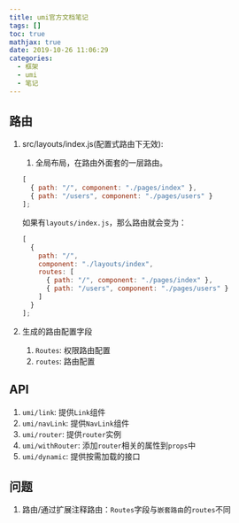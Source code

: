```yaml
---
title: umi官方文档笔记
tags: []
toc: true
mathjax: true
date: 2019-10-26 11:06:29
categories:
  - 框架
  - umi
  - 笔记
---
```


## 路由

1. src/layouts/index.js(配置式路由下无效):

   1. 全局布局，在路由外面套的一层路由。

   ```javascript
   [
     { path: "/", component: "./pages/index" },
     { path: "/users", component: "./pages/users" }
   ];
   ```

   如果有`layouts/index.js`，那么路由就会变为：

   ```javascript
   [
     {
       path: "/",
       component: "./layouts/index",
       routes: [
         { path: "/", component: "./pages/index" },
         { path: "/users", component: "./pages/users" }
       ]
     }
   ];
   ```

2. 生成的路由配置字段
   1. `Routes`: 权限路由配置
   2. `routes`: 路由配置

## API

1. `umi/link`: 提供`Link`组件
2. `umi/navLink`: 提供`NavLink`组件
3. `umi/router`: 提供`router`实例
4. `umi/withRouter`: 添加`router`相关的属性到`props`中
5. `umi/dynamic`: 提供按需加载的接口

## 问题

1. 路由/通过扩展注释路由：`Routes`字段与`嵌套路由`的`routes`不同

